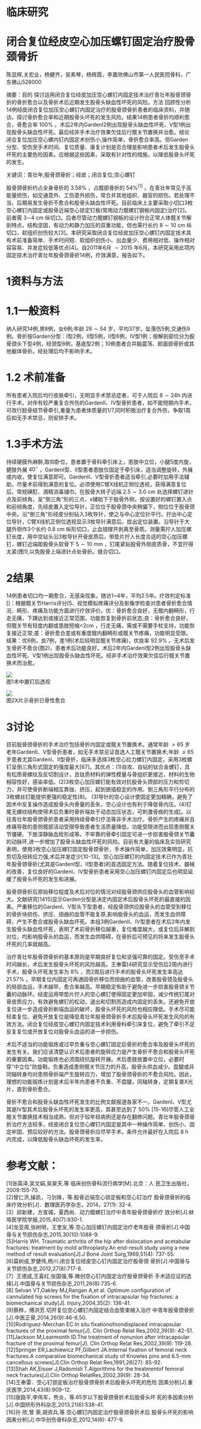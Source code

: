 # 临床研究

# 闭合复位经皮空心加压螺钉固定治疗股骨颈骨折

陈显辉,关宏业，杨健齐，吴素琴，杨辉霞，李嘉欣佛山市第一人民医院骨科，广东佛山528000

摘要：目的 探讨运用闭合复位经皮加压空心螺钉内固定技术治疗青壮年股骨颈骨折的骨折愈合以及骨折术后近期发生股骨头缺血性坏死的风险。方法 回顾性分析14例经皮闭合复位加压空心螺钉内固定治疗的股骨颈骨折患者的临床资料，并随访。探讨骨折愈合率和近期股骨头坏死的发生风险。结果14例患者骨折均顺利愈合，骨愈合率 $100 \%$ 。术后2年内GardenI2例出现股骨头缺血性坏死、V型1例出现股骨头缺血性坏死。最后经非手术治疗效果欠佳后行髋关节置换并治愈。结论 闭合复位加压空心螺内钉内固定术创伤小,操作简单，骨折愈合率高。但Garden 分型、受伤至手术时间、复位质量、康复计划是否合理是影响患者术后发生股骨头坏死的主要危险因素。应根据这些因素，采取有针对性的措施，以降低股骨头坏死的发生。

关键词：青壮年;股骨颈骨折；经皮；闭合复位;空心螺钉

股骨颈骨折约占全身骨折的 $3 . 5 8 \%$ ，占髋部骨折的 $54 \% ^ { [ 1 ] }$ 。在青壮年常见于高能量损伤，如交通意外、工伤意外损伤，常合并其他组织、器官的损伤。若处理不当，后期易发生骨折不愈合和股骨头缺血性坏死。目前临床上主要采取小切口3枚空心螺钉内固定或股骨近端空心锁定钉板(常用动力髋螺钉钢板内固定)治疗[2]。前者需 $3 { \mathord { \sim } } 4 ~ { \mathrm { c m } }$ 纵切口。后者尽管动力髋螺钉钢板的设计符合正常人体髋关节解剖特点，结构坚固，有动力和静力加压的双重功能，但也需行长约 $8 { \sim } 1 0 ~ \mathrm { c m }$ 纵切口，软组织创伤较大[3]。本研究采取闭合复位经皮加压空心螺钉内固定技术具有术前准备简单、手术时间短、软组织创伤小、出血量少、费用相对低、操作相对容容易、并发症较低等优点[4]。自2011年6月 ${ \sim } 2 0 1 5$ 年6月，本研究采用此项内固定技术治疗青壮年股骨颈骨折14例，疗效满意，报告如下。

# 1资料与方法

# 1.1一般资料

纳入研究14例,男8例，女6例;年龄 $2 8 { \sim } 5 4$ 岁，平均37岁。坠落伤5例,交通伤9例。骨折按Garden分型：I型2例，Ⅱ型5例，Ⅱ型6例，IV型1例；按解剖部位分为股骨颈头下型4例，经颈型8例，基底型2例；10例患者合并脑震荡、颜面部骨折或其他躯体骨折。经处理后均不影响手术。

# 1.2 术前准备

所有患者入院后均行皮肤牵引，无明显手术禁忌症者，可于人院后 $8 { \sim } 2 4 \mathrm { h }$ 内进行手术。对伴有较严重复合外伤的GardenII、IV型骨折患者，如不能短期内手术，可改行胫骨结节骨牵引,重量为患者体质量的1/7,同时积极治疗复合外伤，争取1周后如无手术禁忌，则安排手术。

# 1.3手术方法

持续硬膜外麻醉,取仰卧位，患者置于骨科牵引床上，患肢中立位，小腿5度内旋，健肢外展 $4 0 ^ { \circ }$ ，GardenI型、Ⅱ型患者患肢仅固定于牵引床，适当调整旋转，外展或内收，使复位满意即可。GardenII、V型骨折患者适当牵引,必要时加用手法辅助，尽量术前得到满意的复位。必须使用C臂X线机正侧位透视，获得满意复位后，常规碘酊、酒精消毒铺巾。在股骨大转子远端 $2 . 5 { \sim } 3 . 0 ~ \mathrm { c m }$ 处选择螺钉进针点及前倾角，呈"倒三角"形的三点，x辅助下于股骨外侧，按设置好的螺钉置入点和前倾角度，先经皮置入定位导针，正位位于股骨颈中央稍偏下，侧位位于股骨颈中央。沿"倒三角"形经皮分别钻入3枚导针，使之与中心定位针平行。拧出中心定位导针，C臂X线机正侧位透视显示3枚导针满意后，拔出定位装置。沿导针于大腿外侧作3个长约 $0 . 8 ~ \mathrm { c m }$ 纵形切口，止血钳撑开剥离至骨质。测量需拧人加压螺钉长度，用中空钻头沿3枚导针开骨皮质后，带垫片拧人长度合适的空心加压螺钉，螺钉近端距股骨头软骨下 $5 { \sim } 1 0 ~ \mathrm { m m }$ ，钉尾紧贴股骨外侧皮质骨，不宜拧得太紧(图1),以免股骨上端进针点处骨折。缝合切口。

# 2结果

14例患者切口均一期愈合，无感染现象。随访1\~4年，平均2.5年。疗效判定标准[]：根据髋关节Harris评分[5、视觉模拟疼痛评分及影像学检查对患者骨折愈合情况、畸形、疼痛及功能方面进行疗效评价。优：骨折愈合良好，无髋内翻畸形，行走无痛，下蹲达到或接近正常范围，功能恢复到骨折前状态;良：骨折愈合良好，但髋关节有轻度内翻或患肢短缩<$2 \mathrm { c m }$ ，行走无痛，需或不需要手杖支持，功能恢复接近正常;差：骨折愈合差或有重度髋内翻畸形或髋关节疼痛，功能明显受限。结果：优6例，良7例，差1例(术后较明显髋关节疼痛)，优良率 $9 2 . 9 \%$ 。无术后发生骨折不愈合(图2)，患者术后功能良好。术后2年内GardenI型2例出现股骨头缺血性坏死、V型1例出现股骨头缺血性坏死。经非手术治疗效果欠佳后行髋关节置换术而治愈。

![](images/59d02704c7cfcb48257bd51aa785733956231ae058c03aac35690686771236f8.jpg)  
图1术中置钉后透视

![](images/3513c9393608ddd4efe420501333e52f241f217aaac8c2d6ad8cc12654e6eb7f.jpg)  
图2X片示骨折已骨性愈合

# 3讨论

目前股骨颈骨折的手术治疗包括骨折内固定或髋关节置换术。通常年龄 ${ > } 6 5$ 岁老年GardenII、V型骨折患者，如无手术禁忌证首选人工髋关节置换术;年龄 $\leqslant 6 5$ 岁患者尤其GardenI、Ⅱ型骨折，临床多选择3枚空心拉力螺钉内固定。采用3枚螺钉呈倒三角形式固定的强度最大[67]。其优点：(1)自攻、自钻的钛合金螺钉，具有松质骨螺纹及反切割设计，且钛质材料的弹性模量与骨组织更接近，材料的生物相容性好，感染率低。(2)3枚空心加压螺钉能有效对抗股骨头颈部的压力和剪切力，并可使骨折断端相互靠拢、挤压，起到嵌插稳定的作用。倒三角形平行分布的3枚螺丝钉能提供更强的稳定性[8]。 (3)导针的空心设计使固定更加精确，避免了因术中反复操作造成股骨头内骨量的丢失，空心设计也有利于降低骨内压。(4)钉尾无螺纹结构使得术后负重时骨折端处于动态加压状态，可刺激骨痂的生成[。以往青壮年股骨颈骨折患者采用持续骨牵引疗法等非手术治疗。骨折产生的疼痛并且疼痛导致的患侧髋部活动受限导致患者生活质量降低，功能受限进而出现患侧髋关节僵硬、下肢深静脉血栓形成等。不牢靠的骨牵引固定可进一步损害股骨颈关节囊的动脉环,进一步增加了股骨头缺血性坏死的风险。目前有大量的临床及实验研究表明，使用3枚空心加压螺钉固定股骨颈骨折，手术操作简单，加压效果明显，抗剪切及扭转应力强,术后并发症少[10-13]。空心加压螺钉的内固定技术已作为青壮年股骨颈骨折(尤其是GardenI型、Ⅱ型患者)的首选固定方法。随着复位技术、器械的改善，复位良好的GardenI、IV型骨折患者采用空心加压螺钉内固定后也明显延缓了股骨头坏死的发生和进展。

股骨颈骨折后原始移位程度及术后对位的情况对经股骨颈供应股骨头的血管影响较大。文献研究[1415]显示Garden分型是决定内固定术后股骨头坏死的最直接的因素。严重移位的GardenI、V型头下型患者，经股骨颈供应股骨头的血管受到移位的骨折块损伤、挤压、扭曲的血管不能复原,影响股骨头的血运，而发生血供障碍，产生不愈合或股骨头缺血坏死。本组3例GardenII、IV型患者在术后2年内发生股骨头缺血性坏死，表明了术前骨折移位越重，复位难度越大，或复位后非解剖对位，均影响股骨头的血运，而发生血供障碍，在骨折后可预见的将来发生股骨头坏死的几率就越高。

治疗青壮年股骨颈骨折的基本原则是早期良好复位和坚强可靠的固定。受伤至手术时间越长，术后发生股骨头坏死的风险越高。王奉雷[4研究显示受伤后2周内进行手术，股骨头坏死发生率为 $8 \%$ ，而2周后进行手术的股骨头坏死发生率高达 $2 1 . 5 7 \%$ 。早期复位内固定可再通因骨折移位而扭曲的血管，改善股骨颈及股骨头的局部血运，手术越早，愈合率越高。早期稳定有助于避免进一步损害股骨颈关节囊的动脉环。经皮运用带垫片拧人的空心螺钉使得固定更加牢固，减少传统钉尾对骨皮质应力，有效避免螺钉的松动，退出和切割而造成内固定的丢失。还避免开放复位进一步造成骨折断端血运的破坏，股骨头坏死的风险也相应降低。手术尽可能轻柔复位、避免开放复位是降低青壮年股骨颈骨折手术后股骨头坏死发生风险的有效方法。闭合复位经皮空心螺钉内固定技术利用骨科牵引床复位，避免了牵引不足反复复位或开放复位对股骨头血运的进一步损伤。

术后不适当的功能锻炼或过早负重与空心螺钉固定后骨折的愈合率及股骨头坏死的发生有关。我们应该清楚认识术后患者的旋转应力是产生骨折不愈合和股骨头坏死的重要因素。功能锻炼也必须围绕抗旋转开展。术后患肢放置中立位，必要时穿“中立位"防旋鞋。负重造成患侧髋关节压力的升高，股骨头供血减少。盘腿或非同轴转身均对患侧骨折端产生旋转应力，增加了股骨颈骨折的不愈合风险。因此，理想的功能锻炼计划是术后半年内患者不负重、不盘腿，同轴转身，定期复查X光片，直到骨折愈合。

骨折不愈合和股骨头缺血性坏死发生的比例文献报道各家不一。GardenI、V型尤其是IV型其术后股骨头坏死的发生率更高，其甚至达到了 $50 \%$ [15-16]尽管人工全髋关节置换技术相当成熟，但对于较年轻病例还是存在翻修问题。青壮年股骨颈骨折治疗方法较多，经皮闭合复位空心螺钉内固定是其中一种操作简单、创伤小、固定牢固、预后较好的方法。股骨颈骨折应尽早手术，条件允许最好在入院后 $8 \mathrm { ~ h ~ }$ 内完成，以降低股骨头缺血坏死的发生率。

# 参考文献：

[1]张英泽,吴文娟,吴昊天.等 临床创伤骨科流行病学[M].北京：人 民卫生出版社，2009:155-70.   
[2]曾仁洪,操凯，刁剑锋，等.股骨近端空心锁定板和空心钉治疗 股骨颈骨折的临床疗效分析[J]．数理医药学杂志，2014，27(1): 32-4.   
[3］邱新建，方宣城，夏西尚．动力髋螺钉治疗中青年股骨颈骨折疗 效分析[J].蚌埠医学院学报,2015,40(7):930-1.   
[4]龙亚周,张树明，王奎友,等.空心加压螺钉内固定治疗老年股骨 颈骨折[J].中国骨与关节损伤杂志,2015,30(10):1088-9.   
[5]Harris WH. Traumatic arthritis of the hip after dislocation and acetabular fractures: treatment by mold arthroplasty.An end-result study using a new method of result evaluation[J].J Bone Joint Surg,1969,51(4): 737-55.   
[6]莫树成,罗健伟,杨川.闭合复位经皮空心钉内固定治疗股骨颈 骨折[J].中国骨与关节损伤杂志,2012,27(8):717-8.   
[7］王德成,王喜红,张国强,等.微创空心钉内固定治疗股骨颈骨折 手术适应证的选择[J].中国骨与关节损伤杂志,2011,26(8):735-6.   
[8] Selvan VT,Oakley MJ,Rangan A,et al. Optimum configuration of cannulated hip screws for the fixation of intracapsular hip fractures: a biomechanical study[J]. Injury,2004,35(2): 136-41.   
[9]蔡桦，傅洪芳.切开复位空心螺钉内固定结合血管束植入治疗 中青年股骨颈骨折[J].中医正骨,2014,26(9):46-8,50.   
[10]Rodriguez-Merchan EC.In situ fixationofnondisplaced intracapsular fractures of the proximal femur[J]. Clin Orthop Relat Res,2002,39(9): 42-51.   
[11]Jackson M,Learmonth ID.The treatment of nonunion after intracapsular fracture of the proximal femur[J]. Clin Orthop Relat Res,2002,39(9): 119-28.   
[12]Springer ER,Lachiewicz PF,Gilbert JA.Internal fixation of femoral neck fractures.A comparative biomechanical study of Knowles pins and 6.5-mm cancellous screws[J].Clin Orthop Relat Res,1991,26(27): 85-92.   
[13]Shah AK,Eisser J,Radomisli T.Algorithms for the treatmentof femoral neck fractures[J].Clin Orthop RelatRes,2002,39(9): 28-34.   
[14]王奉雷．空心钉锁定板治疗股骨颈骨折术后股骨头坏死的危险 因素分析[J].重庆医学,2014,43(8):909-12.   
[15]唐路平,李伟军，熊炎，等.65岁以下股骨颈骨折术后股骨头坏 死的多因素分析[J].中国矫形外科杂志,2013,21(6):538-41.   
[16]孙 欣,曾 荣,胡资兵,等.空心螺钉内固定治疗股骨颈骨折术后 股骨头坏死的影响因素分析[J].中华创伤骨科杂志,2012,14(6): 477-9.